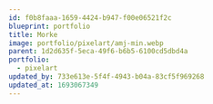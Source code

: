 ```yaml
---
id: f0b8faaa-1659-4424-b947-f00e06521f2c
blueprint: portfolio
title: Morke
image: portfolio/pixelart/amj-min.webp
parent: 1d2d635f-5eca-49f6-b6b5-6100cd5dbd4a
portfolio:
  - pixelart
updated_by: 733e613e-5f4f-4943-b04a-83cf5f969268
updated_at: 1693067349
---
```

